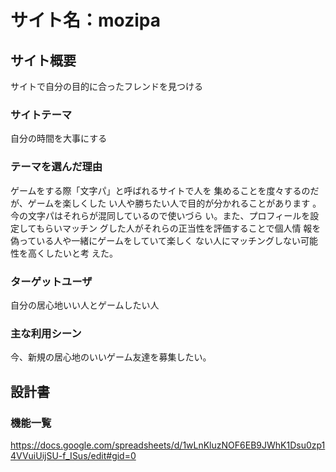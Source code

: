 # サイト名：mozipa

## サイト概要
サイトで自分の目的に合ったフレンドを見つける

### サイトテーマ
自分の時間を大事にする

### テーマを選んだ理由
ゲームをする際「文字パ」と呼ばれるサイトで人を
集めることを度々するのだが、ゲームを楽しくした
い人や勝ちたい人で目的が分かれることがあります
。今の文字パはそれらが混同しているので使いづら
い。また、プロフィールを設定してもらいマッチン
グした人がそれらの正当性を評価することで個人情
報を偽っている人や一緒にゲームをしていて楽しく
ない人にマッチングしない可能性を高くしたいと考
えた。

### ターゲットユーザ
自分の居心地いい人とゲームしたい人

### 主な利用シーン
今、新規の居心地のいいゲーム友達を募集したい。

## 設計書

### 機能一覧
https://docs.google.com/spreadsheets/d/1wLnKluzNOF6EB9JWhK1Dsu0zp14VVuiUijSU-f_ISus/edit#gid=0

